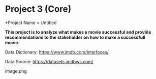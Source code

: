 # Project 3 (Core)

*Project Name = Untitled
 
**This project is to analyze what makes a movie successful and provide recommendations to the stakeholder on how to make a successfull movie.**

Data Dictionary: https://www.imdb.com/interfaces/

Data Source: https://datasets.imdbws.com/

image.png
